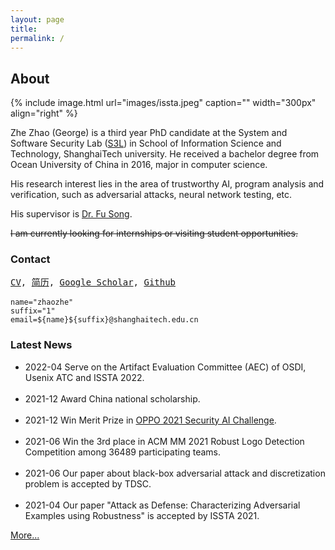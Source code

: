 ```yaml
---
layout: page
title:  
permalink: /
---
```


## About
<!-- Photo with [Chao Peng](https://chao-peng.github.io/), \\[Shangwen Wang](https://shangwenwang.github.io/), \\[Pengfei Gao](https://s3l.shanghaitech.edu.cn/people/pengfeigao.html) during the ISSTA 2019 -->
{% include image.html url="images/issta.jpeg" caption="" width="300px" align="right" %}

Zhe Zhao (George) is a third year PhD candidate at the System and Software Security Lab 
(<a href="https://s3l.shanghaitech.edu.cn/">S3L</a>) in School of Information Science and Technology, ShanghaiTech university. 
He received a bachelor degree from Ocean University of China in 2016, 
major in computer science.
<!-- then joint HP as an automation testing engineer 
until becoming a member of S3L. -->

His research interest lies in the area of trustworthy AI, program analysis and verification, 
such as adversarial attacks, neural network testing, etc.
<!-- He is currently doing research in defining code coverage metrics for GPU programs and automated test case generation, reduction and execution. --> 
His supervisor is <a href="http://faculty.sist.shanghaitech.edu.cn/faculty/songfu/">Dr. Fu Song</a>.

<strike>I am currently looking for internships or visiting student opportunities.</strike>
### Contact 

<pre>
<a href="ZheZhao_resume.pdf">CV</a>, <a href="ZheZhao_resume_zh.pdf">简历</a>, <a href="https://scholar.google.com/citations?user=OIfDICcAAAAJ&hl=en">Google Scholar</a>, <a href="https://github.com/persistz">Github</a>

<code class="language-bash hljs">name=<span class="hljs-string">"zhaozhe"</span>
suffix=<span class="hljs-string">"1"</span>
email=<span class="hljs-variable">${name}</span><span class="hljs-variable">${suffix}</span>@shanghaitech.edu.cn
</code></pre>


### Latest News

<ul class="listing">
<!-- <li class="listing-item">
<time datetime="2022">2022-03</time>
	I will be going to SMU as a visiting student in this summer.
</li>
<br /> -->

<li class="listing-item">
<time datetime="2022">2022-04</time>
	Serve on the Artifact Evaluation Committee (AEC) of OSDI, Usenix ATC and ISSTA 2022.
</li>

<br />
<li class="listing-item">
<time datetime="2021">2021-12</time>
	Award China national scholarship.
</li>

<br />
<li class="listing-item">
<time datetime="2021">2021-12</time>
	Win Merit Prize in <a href="https://security.oppo.com/challenge/home.html">OPPO 2021 Security AI Challenge</a>.
</li>

<br />
<li class="listing-item">
<time datetime="2021">2021-06</time>
	Win the 3rd place in ACM MM 2021 Robust Logo Detection Competition among 36489 participating teams.
</li>

<br />
<li class="listing-item">
<time datetime="2021">2021-06</time>
	Our paper about black-box adversarial attack and discretization problem is accepted by TDSC.
</li>

<br />
<li class="listing-item">
<time datetime="2021">2021-04</time>
	Our paper "Attack as Defense: Characterizing Adversarial Examples using Robustness" is accepted by ISSTA 2021.
</li>

</ul>

<a href="./news">More...</a>
